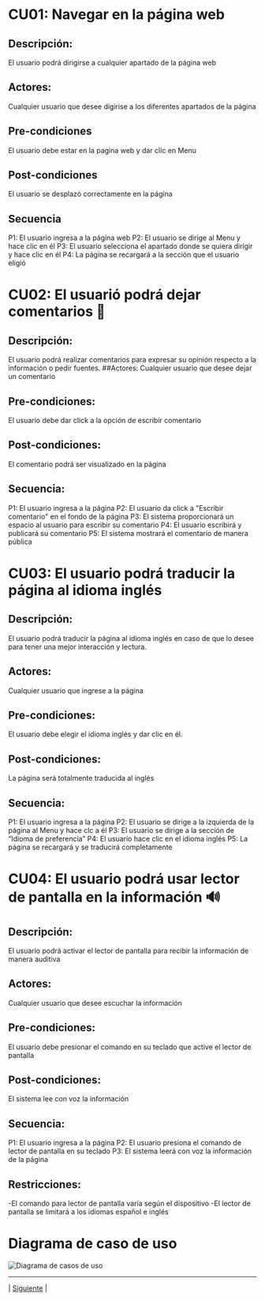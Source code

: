 # CU01: Navegar en la página web
## Descripción: 
El usuario podrá dirigirse a cualquier apartado de la página web
## Actores: 
Cualquier usuario que desee digirise a los diferentes apartados de la página
## Pre-condiciones
El usuario debe estar en la pagina web y dar clic en Menu
## Post-condiciones
El usuario se desplazó correctamente en la página
## Secuencia
P1: El usuario ingresa a la página web
P2: El usuario se dirige al Menu y hace clic en él
P3: El usuario selecciona el apartado donde se quiera dirigir y hace clic en él
P4: La página se recargará a la sección que el usuario eligió



# CU02: El usuarió podrá dejar comentarios 💬
## Descripción:
El usuario podrá realizar comentarios para expresar su opinión respecto a la información o pedir fuentes.
##Actores:
Cualquier usuario que desee dejar un comentario
## Pre-condiciones:
El usuario debe dar click a la opción de escribir comentario
## Post-condiciones:
El comentario podrá ser visualizado en la página
## Secuencia:
P1: El usuario ingresa a la página
P2: El usuario da click a "Escribir comentario" en el fondo de la página
P3: El sistema proporcionará un espacio al usuario para escribir su comentario
P4: El usuario escribirá y publicará su comentario
P5: El sistema mostrará el comentario de manera pública



# CU03: El usuario podrá traducir la página al idioma inglés
## Descripción:
El usuario podrá traducir la página al idioma inglés en caso de que lo desee para tener una mejor interacción y lectura.
## Actores: 
Cualquier usuario que ingrese a la página
## Pre-condiciones: 
El usuario debe elegir el idioma inglés y dar clic en él.
## Post-condiciones: 
La página será totalmente traducida al inglés
## Secuencia: 
P1: El usuario ingresa a la página
P2: El usuario se dirige a la izquierda de la página al Menu y hace clc a él
P3: El usuario se dirige a la sección de “Idioma de preferencia” 
P4: El usuario hace clic en el idioma inglés
P5: La página se recargará y se traducirá completamente



# CU04: El usuario podrá usar lector de pantalla en la información 🔊
## Descripción: 
El usuario podrá activar el lector de pantalla para recibir la información de manera auditiva
## Actores:
Cualquier usuario que desee escuchar la información
## Pre-condiciones:
El usuario debe presionar el comando en su teclado que active el lector de pantalla
## Post-condiciones:
El sistema lee con voz la información
## Secuencia:
P1: El usuario ingresa a la página
P2: El usuario presiona el comando de lector de pantalla en su teclado
P3: El sistema leerá con voz la información de la página
## Restricciones:
-El comando para lector de pantalla varía según el dispositivo
-El lector de pantalla se limitará a los idiomas español e inglés



# Diagrama de caso de uso
![Diagrama de casos de uso](https://user-images.githubusercontent.com/92878301/138192710-eeda436e-128f-499b-a523-b007352381ea.png)

-----------------

| [Siguiente](https://github.com/Juanca1984/Blockchain/blob/main/Documentaci%C3%B3n/Primera%20Entrega/M%C3%A9trica.md#descripci%C3%B3n-de-la-m%C3%A9trica-individual- "Siguiente") |

